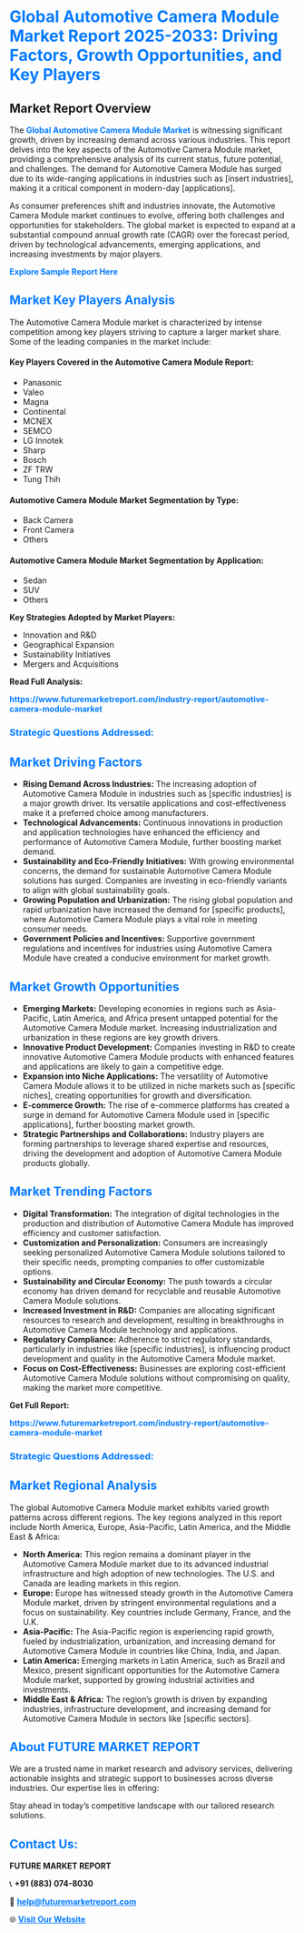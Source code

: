 <h1 style="color: #007BFF;">Global Automotive Camera Module Market Report 2025-2033: Driving Factors, Growth Opportunities, and Key Players</h1>

<section id="overview">
<h2>Market Report Overview</h2>
<p>The <a href="https://www.futuremarketreport.com/industry-report/automotive-camera-module-market" style="color: #007BFF; text-decoration: none;"><strong>Global Automotive Camera Module Market</strong></a> is witnessing significant growth, driven by increasing demand across various industries. This report delves into the key aspects of the Automotive Camera Module market, providing a comprehensive analysis of its current status, future potential, and challenges. The demand for Automotive Camera Module has surged due to its wide-ranging applications in industries such as [insert industries], making it a critical component in modern-day [applications].</p>
<p>As consumer preferences shift and industries innovate, the Automotive Camera Module market continues to evolve, offering both challenges and opportunities for stakeholders. The global market is expected to expand at a substantial compound annual growth rate (CAGR) over the forecast period, driven by technological advancements, emerging applications, and increasing investments by major players.</p>
</section>

<section id="overview">
<p><a href="https://www.futuremarketreport.com/request-sample/reportId=26451" style="color: #007BFF; text-decoration: none;"><strong>Explore Sample Report Here</strong></a></p>
</section>

<section id="key-players">
<h2 style="color: #007BFF;">Market Key Players Analysis</h2>
<p>The Automotive Camera Module market is characterized by intense competition among key players striving to capture a larger market share. Some of the leading companies in the market include:</p>
<h4>Key Players Covered in the Automotive Camera Module Report:</h4>
<ul><li>Panasonic</li><li>Valeo</li><li>Magna</li><li>Continental</li><li>MCNEX</li><li>SEMCO</li><li>LG Innotek</li><li>Sharp</li><li>Bosch</li><li>ZF TRW</li><li>Tung Thih</li></ul>
<h4>Automotive Camera Module Market Segmentation by Type:</h4>
<ul><li>Back Camera</li><li>Front Camera</li><li>Others</li></ul>

<h4>Automotive Camera Module Market Segmentation by Application:</h4>
<ul><li>Sedan</li><li>SUV</li><li>Others</li></ul>
<p><strong>Key Strategies Adopted by Market Players:</strong></p>
<ul>
<li>Innovation and R&D</li>
<li>Geographical Expansion</li>
<li>Sustainability Initiatives</li>
<li>Mergers and Acquisitions</li>
</ul>
</section>

<section>
<p><strong>Read Full Analysis: </strong></p><a href="https://www.futuremarketreport.com/industry-report/automotive-camera-module-market" style="color: #007BFF; text-decoration: none;"><strong>https://www.futuremarketreport.com/industry-report/automotive-camera-module-market</strong></a>
<h3 style="color: #007BFF;">Strategic Questions Addressed:</h3>
</section>

<section id="driving-factors">
<h2 style="color: #007BFF;">Market Driving Factors</h2>
<ul>
<li><strong>Rising Demand Across Industries:</strong> The increasing adoption of Automotive Camera Module in industries such as [specific industries] is a major growth driver. Its versatile applications and cost-effectiveness make it a preferred choice among manufacturers.</li>
<li><strong>Technological Advancements:</strong> Continuous innovations in production and application technologies have enhanced the efficiency and performance of Automotive Camera Module, further boosting market demand.</li>
<li><strong>Sustainability and Eco-Friendly Initiatives:</strong> With growing environmental concerns, the demand for sustainable Automotive Camera Module solutions has surged. Companies are investing in eco-friendly variants to align with global sustainability goals.</li>
<li><strong>Growing Population and Urbanization:</strong> The rising global population and rapid urbanization have increased the demand for [specific products], where Automotive Camera Module plays a vital role in meeting consumer needs.</li>
<li><strong>Government Policies and Incentives:</strong> Supportive government regulations and incentives for industries using Automotive Camera Module have created a conducive environment for market growth.</li>
</ul>
</section>

<section id="growth-opportunities">
<h2 style="color: #007BFF;">Market Growth Opportunities</h2>
<ul>
<li><strong>Emerging Markets:</strong> Developing economies in regions such as Asia-Pacific, Latin America, and Africa present untapped potential for the Automotive Camera Module market. Increasing industrialization and urbanization in these regions are key growth drivers.</li>
<li><strong>Innovative Product Development:</strong> Companies investing in R&D to create innovative Automotive Camera Module products with enhanced features and applications are likely to gain a competitive edge.</li>
<li><strong>Expansion into Niche Applications:</strong> The versatility of Automotive Camera Module allows it to be utilized in niche markets such as [specific niches], creating opportunities for growth and diversification.</li>
<li><strong>E-commerce Growth:</strong> The rise of e-commerce platforms has created a surge in demand for Automotive Camera Module used in [specific applications], further boosting market growth.</li>
<li><strong>Strategic Partnerships and Collaborations:</strong> Industry players are forming partnerships to leverage shared expertise and resources, driving the development and adoption of Automotive Camera Module products globally.</li>
</ul>
</section>

<section id="trending-factors">
<h2 style="color: #007BFF;">Market Trending Factors</h2>
<ul>
<li><strong>Digital Transformation:</strong> The integration of digital technologies in the production and distribution of Automotive Camera Module has improved efficiency and customer satisfaction.</li>
<li><strong>Customization and Personalization:</strong> Consumers are increasingly seeking personalized Automotive Camera Module solutions tailored to their specific needs, prompting companies to offer customizable options.</li>
<li><strong>Sustainability and Circular Economy:</strong> The push towards a circular economy has driven demand for recyclable and reusable Automotive Camera Module solutions.</li>
<li><strong>Increased Investment in R&D:</strong> Companies are allocating significant resources to research and development, resulting in breakthroughs in Automotive Camera Module technology and applications.</li>
<li><strong>Regulatory Compliance:</strong> Adherence to strict regulatory standards, particularly in industries like [specific industries], is influencing product development and quality in the Automotive Camera Module market.</li>
<li><strong>Focus on Cost-Effectiveness:</strong> Businesses are exploring cost-efficient Automotive Camera Module solutions without compromising on quality, making the market more competitive.</li>
</ul>
</section>

<section>
<p><strong>Get Full Report: </strong></p><a href="https://www.futuremarketreport.com/industry-report/automotive-camera-module-market" style="color: #007BFF; text-decoration: none;"><strong>https://www.futuremarketreport.com/industry-report/automotive-camera-module-market</strong></a>
<h3 style="color: #007BFF;">Strategic Questions Addressed:</h3>
</section>


<section id="regional-analysis">
<h2 style="color: #007BFF;">Market Regional Analysis</h2>
<p>The global Automotive Camera Module market exhibits varied growth patterns across different regions. The key regions analyzed in this report include North America, Europe, Asia-Pacific, Latin America, and the Middle East & Africa:</p>
<ul>
<li><strong>North America:</strong> This region remains a dominant player in the Automotive Camera Module market due to its advanced industrial infrastructure and high adoption of new technologies. The U.S. and Canada are leading markets in this region.</li>
<li><strong>Europe:</strong> Europe has witnessed steady growth in the Automotive Camera Module market, driven by stringent environmental regulations and a focus on sustainability. Key countries include Germany, France, and the U.K.</li>
<li><strong>Asia-Pacific:</strong> The Asia-Pacific region is experiencing rapid growth, fueled by industrialization, urbanization, and increasing demand for Automotive Camera Module in countries like China, India, and Japan.</li>
<li><strong>Latin America:</strong> Emerging markets in Latin America, such as Brazil and Mexico, present significant opportunities for the Automotive Camera Module market, supported by growing industrial activities and investments.</li>
<li><strong>Middle East & Africa:</strong> The region’s growth is driven by expanding industries, infrastructure development, and increasing demand for Automotive Camera Module in sectors like [specific sectors].</li>
</ul>
</section>

<footer>
<h2 style="color: #007BFF;">About FUTURE MARKET REPORT</h2>
<p>We are a trusted name in market research and advisory services, delivering actionable insights and strategic support to businesses across diverse industries. Our expertise lies in offering:</p>

<p>Stay ahead in today’s competitive landscape with our tailored research solutions.</p>

<h2 style="color: #007BFF;">Contact Us:</h2>
<p><strong>FUTURE MARKET REPORT</strong></p>
<p>📞 <strong>+91 (883) 074-8030</strong></p>
<p>📧 <strong><a href="mailto:help@futuremarketreport.com" style="color: #007BFF;">help@futuremarketreport.com</a></strong></p>
<p>🌐 <strong><a href="https://www.futuremarketreport.com/" style="color: #007BFF;">Visit Our Website</a></strong></p>
</footer>